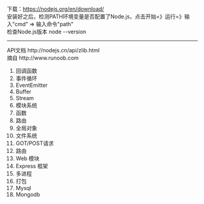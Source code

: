下载：https://nodejs.org/en/download/
</br>安装好之后，检测PATH环境变量是否配置了Node.js，点击开始=》运行=》输入"cmd" => 输入命令"path"
</br>检查Node.js版本  node --version
<hr />
API文档 <url>http://nodejs.cn/api/zlib.html </url>
</br>摘自 <url> http://www.runoob.com </url>
<ol>
<li>回调函数</li>
<li>事件循环</li>
<li>EventEmitter</li>
<li>Buffer</li>
<li>Stream</li>
<li>模块系统</li>
<li>函数</li>
<li>路由</li>
<li>全局对象</li>
<li>文件系统</li>
<li>GOT/POST请求</li>
<li>路由</li>
<li>Web 模块</li>
<li>Express 框架</li>
<li>多进程</li>
<li>打包</li>
<li>Mysql</li>
<li>Mongodb</li>
</ol>
